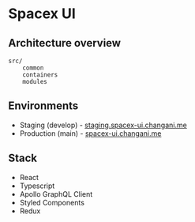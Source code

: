 # Spacex UI

## Architecture overview

```
src/
    common
    containers
    modules
```

## Environments

- Staging (develop) - [staging.spacex-ui.changani.me](https://staging.spacex-ui.changani.me)
- Production (main) - [spacex-ui.changani.me](https://spacex-ui.changani.me)

## Stack

- React
- Typescript
- Apollo GraphQL Client
- Styled Components
- Redux
